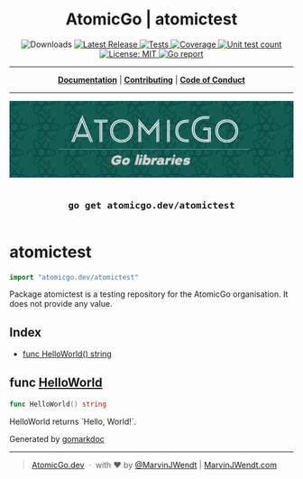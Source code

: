 <h1 align="center">AtomicGo | atomictest</h1>

<p align="center">
<img src="https://img.shields.io/endpoint?url=https://atomicgo.dev/api/shields/atomictest&style=flat-square" alt="Downloads">

<a href="https://github.com/atomicgo/atomictest/releases">
<img src="https://img.shields.io/github/v/release/atomicgo/atomictest?style=flat-square" alt="Latest Release">
</a>

<a href="https://codecov.io/gh/atomicgo/atomictest" target="_blank">
<img src="https://img.shields.io/github/workflow/status/atomicgo/atomictest/Go?label=tests&style=flat-square" alt="Tests">
</a>

<a href="https://codecov.io/gh/atomicgo/atomictest" target="_blank">
<img src="https://img.shields.io/codecov/c/gh/atomicgo/atomictest?color=magenta&logo=codecov&style=flat-square" alt="Coverage">
</a>

<a href="https://codecov.io/gh/atomicgo/atomictest">
<!-- unittestcount:start --><img src="https://img.shields.io/badge/Unit_Tests-1-magenta?style=flat-square" alt="Unit test count"><!-- unittestcount:end -->
</a>

<a href="https://opensource.org/licenses/MIT" target="_blank">
<img src="https://img.shields.io/badge/License-MIT-yellow.svg?style=flat-square" alt="License: MIT">
</a>
  
<a href="https://goreportcard.com/report/github.com/atomicgo/atomictest" target="_blank">
<img src="https://goreportcard.com/badge/github.com/atomicgo/atomictest?style=flat-square" alt="Go report">
</a>   

</p>

---

<p align="center">
<strong><a href="https://pkg.go.dev/atomicgo.dev/atomictest#section-documentation" target="_blank">Documentation</a></strong>
|
<strong><a href="https://github.com/atomicgo/atomicgo/blob/main/CONTRIBUTING.md" target="_blank">Contributing</a></strong>
|
<strong><a href="https://github.com/atomicgo/atomicgo/blob/main/CODE_OF_CONDUCT.md" target="_blank">Code of Conduct</a></strong>
</p>

---

<p align="center">
  <img src="https://raw.githubusercontent.com/atomicgo/atomicgo/main/assets/header.png" alt="AtomicGo">
</p>

<p align="center">
<table>
<tbody>
</tbody>
</table>
</p>
<h3  align="center"><pre>go get atomicgo.dev/atomictest</pre></h3>
<p align="center">
<table>
<tbody>
</tbody>
</table>
</p>

<!-- gomarkdoc:embed:start -->

<!-- Code generated by gomarkdoc. DO NOT EDIT -->

# atomictest

```go
import "atomicgo.dev/atomictest"
```

Package atomictest is a testing repository for the AtomicGo organisation. It does not provide any value.

## Index

- [func HelloWorld() string](<#func-helloworld>)


## func [HelloWorld](<https://github.com/atomicgo/atomictest/blob/main/atomictest.go#L4>)

```go
func HelloWorld() string
```

HelloWorld returns \`Hello, World\!\`.



Generated by [gomarkdoc](<https://github.com/princjef/gomarkdoc>)


<!-- gomarkdoc:embed:end -->

---

> [AtomicGo.dev](https://atomicgo.dev) &nbsp;&middot;&nbsp;
> with ❤️ by [@MarvinJWendt](https://github.com/MarvinJWendt) |
> [MarvinJWendt.com](https://marvinjwendt.com)
